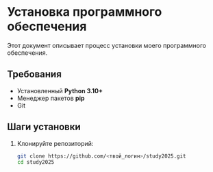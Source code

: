 ﻿# Установка программного обеспечения

Этот документ описывает процесс установки моего программного обеспечения.

## Требования
- Установленный **Python 3.10+**
- Менеджер пакетов **pip**
- Git

## Шаги установки

1. Клонируйте репозиторий:
   ```bash
   git clone https://github.com/<твой_логин>/study2025.git
   cd study2025

